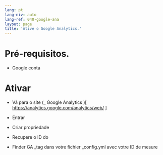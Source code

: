 ```yaml
---
lang: pt
lang-niv: auto
lang-ref: 040-google-ana
layout: page
title: 'Ative o Google Analytics.'
---
```


# Pré-requisitos.
* Google  conta 




# Ativar
* Vá para o site   (_  Google Analytics  )[  https://analytics.google.com/analytics/web/  ]  


* Entrar  


* Criar propriedade  


* Recupere o ID do  


* Finder GA  _tag dans votre fichier \_config.yml avec votre ID de mesure
  

  


